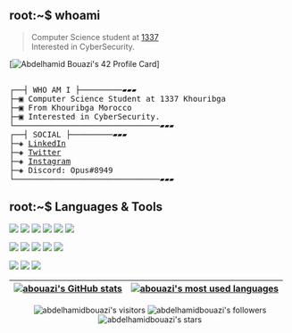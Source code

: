 ## root:~$ whoami
>  Computer Science student at [1337](1337.ma) \
>  Interested in CyberSecurity.

[![Abdelhamid Bouazi's 42 Profile Card](https://badge42.vercel.app/api/v2/cl1wyfjfs003509mhbuaktimz/stats?cursusId=21&coalitionId=75)]

<pre>

┌──┤ WHO AM I ├─────────▰▰▰
├─▣ Computer Science Student at 1337 Khouribga
├─▣ From Khouribga Morocco
├─▣ Interested in CyberSecurity.
└───────────────────────────────▰▰▰
┌──┤ SOCIAL ├─────────▰▰▰
├─◈ <a href="https://ma.linkedin.com/in/abdelhamid-bouazi-7289631aa">LinkedIn</a>
├─◈ <a href="https://twitter.com/abdelhamidbz">Twitter</a>
├─◈ <a href="https://www.instagram.com/abdelhamidbz">Instagram</a>
├─◈ Discord: Opus#8949
└───────────────────────────────▰▰▰
</pre>
## root:~$ Languages & Tools

<p align="left">
	<img src="https://img.icons8.com/color/64/000000/windows-10.png"/>
	<img src="https://img.icons8.com/color/64/000000/mac-os-logo.png"/>
	<img src="https://img.icons8.com/external-tal-revivo-shadow-tal-revivo/64/000000/external-linux-a-family-of-open-source-unix-like-operating-systems-based-on-the-linux-kernel-logo-shadow-tal-revivo.png"/>
	<img src="https://img.icons8.com/color/64/000000/git.png"/>
	<img src="https://img.icons8.com/color/64/000000/visual-studio-code-2019.png"/>
	<img src="https://img.icons8.com/color/64/000000/notion--v1.png"/>
</p>
<p align="left">
	<img src="https://img.icons8.com/color/64/000000/c-programming.png"/>
	<img src="https://img.icons8.com/color/64/000000/javascript--v1.png"/>
	<img src="https://img.icons8.com/color/64/000000/html-5--v1.png"/>
	<img src="https://img.icons8.com/color/64/000000/css3.png"/>
	<img src="https://img.icons8.com/color/64/000000/bootstrap.png"/>
</p>
<p align="left">
	<img src="https://img.icons8.com/color/64/000000/adobe-illustrator--v1.png"/>
	<img src="https://img.icons8.com/color/64/000000/adobe-indesign--v1.png"/>
	<img src="https://img.icons8.com/color/64/000000/adobe-photoshop--v1.png"/>
</p>

[![abouazi's GitHub stats](https://github-readme-stats.vercel.app/api?username=abdelhamidbouazi&count_private=true&show_icons=true&hide=issues&hide_border=true&theme=jolly)](https://github.com/abdelhamidbouazi?tab=repositories) | [![abouazi's most used languages](https://github-readme-stats.vercel.app/api/top-langs/?username=appinha&layout=compact&hide_border=true&theme=jolly)](https://github.com/abdelhamidbouazi?tab=repositories) |
|:-:|:-:|
<p align="center">
	<img alt="abdelhamidbouazi's visitors" src="https://komarev.com/ghpvc/?username=abdelhamidbouazi&color=8c36db&style=flat&label=visitors" />
	<img alt="abdelhamidbouazi's followers" src="https://img.shields.io/github/followers/abdelhamidbouazi?color=blueviolet" />
	<img alt="abdelhamidbouazi's stars" src="https://img.shields.io/github/stars/abdelhamidbouazi?color=blueviolet" />
</p>
